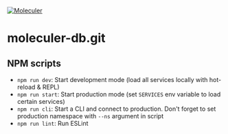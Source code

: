 [![Moleculer](https://badgen.net/badge/Powered%20by/Moleculer/0e83cd)](https://moleculer.services)

# moleculer-db.git

## NPM scripts

- `npm run dev`: Start development mode (load all services locally with hot-reload & REPL)
- `npm run start`: Start production mode (set `SERVICES` env variable to load certain services)
- `npm run cli`: Start a CLI and connect to production. Don't forget to set production namespace with `--ns` argument in script
- `npm run lint`: Run ESLint

